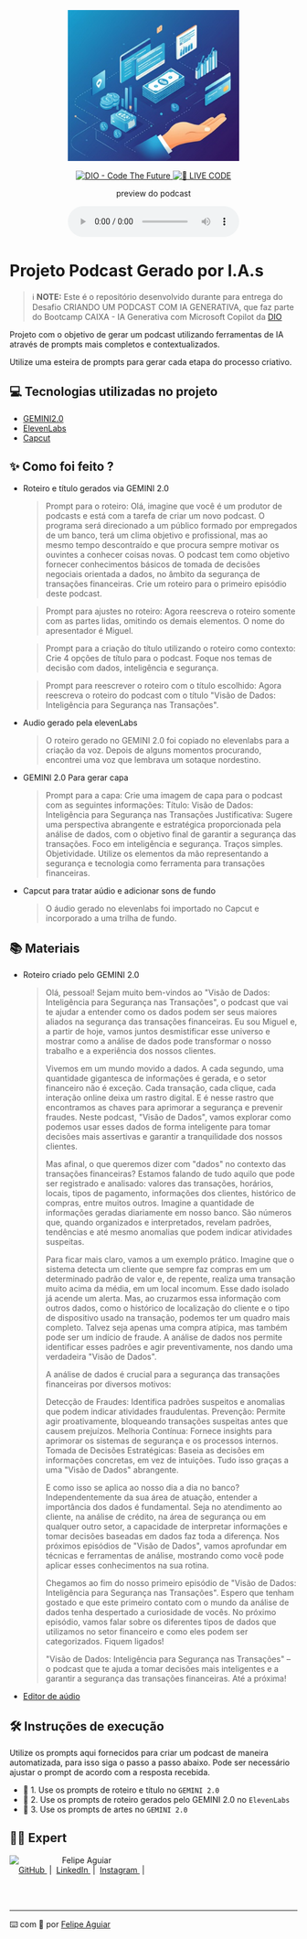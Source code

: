 <p align="center">
<img 
    src="./assets/Capa.png"
    width="300"
/>
</p>

<p align="center">
<a href="https://dio.me/">
    <img 
        src="https://img.shields.io/badge/DIO-Code_The_Future-28DA77?logo=youtube" 
        alt="DIO - Code The Future">
</a>
<a href="https://dio.me/">
<img 
    src="https://img.shields.io/badge/🔴_LIVE_CODE-FF5E72" 
    alt="🔴 LIVE CODE">
</a>
</p>

<p align="center">
    preview do podcast
</p>

<div align="center">
    <audio src="output/podcast_editado.MP3" controls title="Podcast editado"></audio>
</div>

# Projeto Podcast Gerado por I.A.s


 > ℹ️ **NOTE:** Este é o repositório desenvolvido durante para entrega do Desafio CRIANDO UM PODCAST COM IA GENERATIVA, que faz parte do Bootcamp CAIXA - IA Generativa com Microsoft Copilot da [DIO](https://dio.me)

Projeto com o objetivo de gerar um podcast utilizando ferramentas de IA através de prompts mais completos e contextualizados.

Utilize uma esteira de prompts para gerar cada etapa do processo criativo.

## 💻 Tecnologias utilizadas no projeto

- [GEMINI2.0](https://gemini.google.com/) 
- [ElevenLabs](https://beta.elevenlabs.io/)
- [Capcut](https://www.capcut.com/pt-br/)

## ✨ Como foi feito ?

- Roteiro e título gerados via GEMINI 2.0

   > Prompt para o roteiro: Olá, imagine que você é um produtor de podcasts e está com a tarefa de criar um novo podcast.
     O programa será direcionado a um público formado por empregados de um banco, terá um clima objetivo e profissional, mas ao mesmo tempo descontraído e que procura sempre motivar os ouvintes a conhecer coisas novas.
     O podcast tem como objetivo fornecer conhecimentos básicos de tomada de decisões negociais orientada a dados, no âmbito da segurança de transações financeiras.
     Crie um roteiro para o primeiro episódio deste podcast.

   > Prompt para ajustes no roteiro: Agora reescreva o roteiro somente com as partes lidas, omitindo os demais elementos. O nome do apresentador é Miguel.

   > Prompt para a criação do título utilizando o roteiro como contexto: Crie 4 opções de título para o podcast. Foque nos temas de decisão com dados, inteligência e segurança.

   > Prompt para reescrever o roteiro com o título escolhido: Agora reescreva o roteiro do podcast com o título "Visão de Dados: Inteligência para Segurança nas Transações".

- Audio gerado pela elevenLabs

   > O roteiro gerado no GEMINI 2.0 foi copiado no elevenlabs para a criação da voz. Depois de alguns momentos procurando, encontrei uma voz que lembrava um sotaque nordestino.

- GEMINI 2.0 Para gerar capa

   > Prompt para a capa: Crie uma imagem de capa para o podcast com as seguintes informações: Título: Visão de Dados: Inteligência para Segurança nas Transações Justificativa: Sugere uma perspectiva abrangente e estratégica proporcionada pela análise de dados, com o objetivo final de garantir a segurança das 
     transações. Foco em inteligência e segurança. Traços simples. Objetividade. Utilize os elementos da mão representando a segurança e tecnologia como ferramenta para transações financeiras.

- Capcut para tratar aúdio e adicionar sons de fundo

   > O áudio gerado no elevenlabs foi importado no Capcut e incorporado a uma trilha de fundo.

## 📚 Materiais

- Roteiro criado pelo GEMINI 2.0

   > Olá, pessoal! Sejam muito bem-vindos ao "Visão de Dados: Inteligência para Segurança nas Transações", o podcast que vai te ajudar a entender como os dados podem ser seus maiores aliados na segurança das transações financeiras. Eu sou Miguel e, a partir de hoje, vamos juntos desmistificar esse universo e mostrar como a análise de dados pode transformar o 
     nosso trabalho e a experiência dos nossos clientes.
   >
   > Vivemos em um mundo movido a dados. A cada segundo, uma quantidade gigantesca de informações é gerada, e o setor financeiro não é exceção. Cada transação, cada clique, cada interação online deixa um rastro digital. E é nesse rastro que encontramos as chaves para aprimorar a segurança e prevenir fraudes. Neste podcast, "Visão de Dados", vamos explorar como 
     podemos usar esses dados de forma inteligente para tomar decisões mais assertivas e garantir a tranquilidade dos nossos clientes.
   >
   > Mas afinal, o que queremos dizer com "dados" no contexto das transações financeiras? Estamos falando de tudo aquilo que pode ser registrado e analisado: valores das transações, horários, locais, tipos de pagamento, informações dos clientes, histórico de compras, entre muitos outros. Imagine a quantidade de informações geradas diariamente em nosso banco. São 
     números que, quando organizados e interpretados, revelam padrões, tendências e até mesmo anomalias que podem indicar atividades suspeitas.
  >
  >  Para ficar mais claro, vamos a um exemplo prático. Imagine que o sistema detecta um cliente que sempre faz compras em um determinado padrão de valor e, de repente, realiza uma transação muito acima da média, em um local incomum. Esse dado isolado já acende um alerta. Mas, ao cruzarmos essa informação com outros dados, como o histórico de localização do 
     cliente e o tipo de dispositivo usado na transação, podemos ter um quadro mais completo. Talvez seja apenas uma compra atípica, mas também pode ser um indício de fraude. A análise de dados nos permite identificar esses padrões e agir preventivamente, nos dando uma verdadeira "Visão de Dados".
  >
  >  A análise de dados é crucial para a segurança das transações financeiras por diversos motivos:
  >
  >  Detecção de Fraudes: Identifica padrões suspeitos e anomalias que podem indicar atividades fraudulentas.
     Prevenção: Permite agir proativamente, bloqueando transações suspeitas antes que causem prejuízos.
     Melhoria Contínua: Fornece insights para aprimorar os sistemas de segurança e os processos internos.
     Tomada de Decisões Estratégicas: Baseia as decisões em informações concretas, em vez de intuições. Tudo isso graças a uma "Visão de Dados" abrangente.
  >
  >  E como isso se aplica ao nosso dia a dia no banco? Independentemente da sua área de atuação, entender a importância dos dados é fundamental. Seja no atendimento ao cliente, na análise de crédito, na área de segurança ou em qualquer outro setor, a capacidade de interpretar informações e tomar decisões baseadas em dados faz toda a diferença. Nos próximos 
     episódios de "Visão de Dados", vamos aprofundar em técnicas e ferramentas de análise, mostrando como você pode aplicar esses conhecimentos na sua rotina.
  >
  >  Chegamos ao fim do nosso primeiro episódio de "Visão de Dados: Inteligência para Segurança nas Transações". Espero que tenham gostado e que este primeiro contato com o mundo da análise de dados tenha despertado a curiosidade de vocês. No próximo episódio, vamos falar sobre os diferentes tipos de dados que utilizamos no setor financeiro e como eles podem ser 
     categorizados. Fiquem ligados!
  >
  >  "Visão de Dados: Inteligência para Segurança nas Transações" – o podcast que te ajuda a tomar decisões mais inteligentes e a garantir a segurança das transações financeiras. Até a próxima!

- [Editor de aúdio](https://www.capcut.com/editor?from_page=landing_page&__action_from=picture_V%C3%ADdeos%20profissionais%20em%20minutos,%20n%C3%A3o%20em%20horas.)


## 🛠️ Instruções de execução

Utilize os prompts aqui fornecidos para criar um podcast de maneira automatizada, para isso siga o passo a passo abaixo.
Pode ser necessário ajustar o prompt de acordo com a resposta recebida.

- 🤖 1. Use os prompts de roteiro e título no `GEMINI 2.0`
- 🤖 2. Use os prompts de roteiro gerados pelo GEMINI 2.0 no  `ElevenLabs`
- 🤖 3. Use os prompts de artes no `GEMINI 2.0`

## 👨‍💻 Expert

<p>
    <img 
      align=left 
      margin=10 
      width=80 
      src="https://avatars.githubusercontent.com/u/37452836?v=4"
    />
    <p>&nbsp&nbsp&nbspFelipe Aguiar<br>
    &nbsp&nbsp&nbsp
    <a 
        href="https://github.com/felipeAguiarCode">
        GitHub
    </a>
    &nbsp;|&nbsp;
    <a 
        href="www.linkedin.com/in/felipe-exe">
        LinkedIn
    </a>
    &nbsp;|&nbsp;
    <a 
        href="https://www.instagram.com/felipeaguiar.exe/">
        Instagram
    </a>
    &nbsp;|&nbsp;</p>
</p>
<br/><br/>
<p>

---

⌨️ com 💜 por [Felipe Aguiar](https://github.com/felipeAguiarCode)
